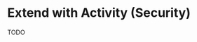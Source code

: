 # Extend with Activity (Security)

TODO

<!--
# Good Examples

https://app.documenso.com/settings/security/activity
-->
